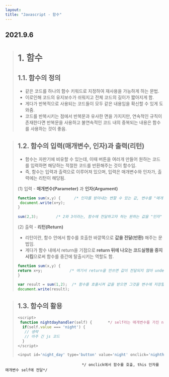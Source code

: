 ```yaml
---
layout: 
title: "Javascript - 함수" 
---
```


## 2021.9.6

> # 1. 함수
> ## 1.1. 함수의 정의
> - 같은 코드를 하나의 함수 키워드로 지정하여 재사용을 가능하게 하는 문법.
> - 이로인해 코드의 유지보수가 쉬워지고 전체 코드의 길이가 짧아지게 함.
> - 게다가 반복적으로 사용되는 코드들이 모두 같은 내용임을 확신할 수 있게 도와줌.
> - 코드를 반복시키는 점에서 반복문과 유사한 면을 가지지만, 연속적인 규칙이 존재한다면 반복문을 사용하고 불연속적인 코드 내의 중복되는 내용은 함수를 사용하는 것이 좋음.

> ## 1.2. 함수의 입력(매개변수, 인자)과 출력(리턴)
>  - 함수는 자판기에 비유할 수 있는데, 이때 버튼을 여러개 만들어 원하는 코드를 입력하면 해당하는 적절한 코드를 반환해주는 것이 함수임.
>  - 즉, 함수는 입력과 출력으로 이루어져 있으며, 입력은 매개변수와 인자가, 출력에는 리턴이 해당됨.
> 
>  (1) 입력 - **매개변수(Parameter)** 과 **인자(Argument)**
> 
>  ```js
>  function sum(x,y) {      /* 인자를 받아내는 변할 수 있는 값, 변수를 "매개변수" */
>   document.write(x+y);
>  }
>   
>  sum(2,3);        /* 2와 3이라는, 함수에 전달하고자 하는 원하는 값을 "인자" */
>  ```
>
>  (2) 출력 - **리턴(Return)**
>   - 리턴이란, 함수 안에서 함수를 호출한 바깥쪽으로 **값을 전달(반환)** 해주는 문법임.
>   - 게다가 함수 내에서 return을 기점으로 **return 뒤에 나오는 코드실행을 중지시킴**으로써 함수를 중간에 탈출시키는 역할도 함.
>  
>  ```js
> function sum(x,y) {
>  return x+y;            /* 여기서 return을 안쓰면 값이 전달되지 않아 undefined가 출력됨 */
> }
> 
> var result = sum(1,2);  /* 함수를 호출시켜 값을 받으면 그것을 변수에 저장할 수 있음. */
> document.write(result);
> ```

> ## 1.3. 함수의 활용
>  
> ```js
> <script>
>  function nightdayhandler(self) {       */ self라는 매개변수를 가진 nightdayhandler 함수 */
>   if(self.value === 'night') {
>    // 생략
>    // 아주 긴 js 코드
>   }
> </script>
> 
> <input id='night_day' type='button' value='night' onclick='nighthandler(this);>
                                      */ onclick에서 함수를 호출, this 인자를 매개변수 self에 전달*/
> ```



